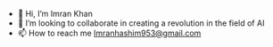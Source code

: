 - 👋 Hi, I’m Imran Khan
- 💞️ I’m looking to collaborate in creating a revolution in the field of AI
- 📫 How to reach me Imranhashim953@gmail.com

<!---
wings-cofandt/wings-cofandt is a ✨ special ✨ repository because its `README.md` (this file) appears on your GitHub profile.
You can click the Preview link to take a look at your changes.
--->
